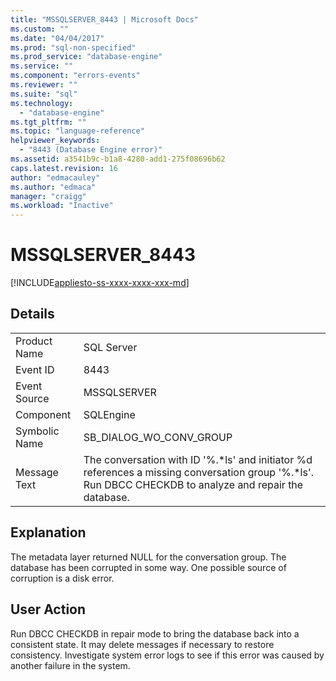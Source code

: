```yaml
---
title: "MSSQLSERVER_8443 | Microsoft Docs"
ms.custom: ""
ms.date: "04/04/2017"
ms.prod: "sql-non-specified"
ms.prod_service: "database-engine"
ms.service: ""
ms.component: "errors-events"
ms.reviewer: ""
ms.suite: "sql"
ms.technology: 
  - "database-engine"
ms.tgt_pltfrm: ""
ms.topic: "language-reference"
helpviewer_keywords: 
  - "8443 (Database Engine error)"
ms.assetid: a3541b9c-b1a8-4280-add1-275f08696b62
caps.latest.revision: 16
author: "edmacauley"
ms.author: "edmaca"
manager: "craigg"
ms.workload: "Inactive"
---
```

# MSSQLSERVER_8443
[!INCLUDE[appliesto-ss-xxxx-xxxx-xxx-md](../../includes/appliesto-ss-xxxx-xxxx-xxx-md.md)]
  
## Details  
  
|||  
|-|-|  
|Product Name|SQL Server|  
|Event ID|8443|  
|Event Source|MSSQLSERVER|  
|Component|SQLEngine|  
|Symbolic Name|SB_DIALOG_WO_CONV_GROUP|  
|Message Text|The conversation with ID '%.*ls' and initiator %d references a missing conversation group '%.\*ls'. Run DBCC CHECKDB to analyze and repair the database.|  
  
## Explanation  
The metadata layer returned NULL for the conversation group. The database has been corrupted in some way. One possible source of corruption is a disk error.  
  
## User Action  
Run DBCC CHECKDB in repair mode to bring the database back into a consistent state. It may delete messages if necessary to restore consistency. Investigate system error logs to see if this error was caused by another failure in the system.  
  
